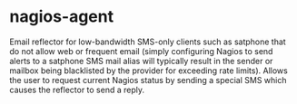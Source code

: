 # nagios-agent

Email reflector for low-bandwidth SMS-only clients such as satphone that do not allow web or frequent email 
(simply configuring Nagios to send alerts to a satphone SMS mail alias will typically result in the sender or 
mailbox being blacklisted by the provider for exceeding rate limits). Allows the user to request current 
Nagios status by sending a special SMS which causes the reflector to send a reply. 

